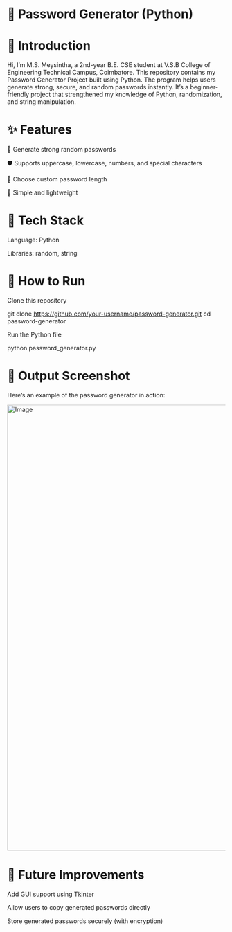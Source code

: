 # 🔐 Password Generator (Python)
# 📌 Introduction

Hi, I’m M.S. Meysintha, a 2nd-year B.E. CSE student at V.S.B College of Engineering Technical Campus, Coimbatore.
This repository contains my Password Generator Project built using Python. The program helps users generate strong, secure, and random passwords instantly. It’s a beginner-friendly project that strengthened my knowledge of Python, randomization, and string manipulation.

# ✨ Features

🔑 Generate strong random passwords

🛡️ Supports uppercase, lowercase, numbers, and special characters

📏 Choose custom password length

🎯 Simple and lightweight

# 🔧 Tech Stack

Language: Python

Libraries: random, string

# 🚀 How to Run

Clone this repository

git clone https://github.com/your-username/password-generator.git
cd password-generator


Run the Python file

python password_generator.py

# 📸 Output Screenshot

Here’s an example of the password generator in action:

<img width="1920" height="1030" alt="Image" src="https://github.com/user-attachments/assets/a0ac950a-42c0-43d4-a4fa-386fd5ba3cf1" />

# 🔮 Future Improvements

Add GUI support using Tkinter

Allow users to copy generated passwords directly

Store generated passwords securely (with encryption)
